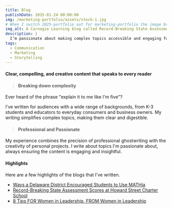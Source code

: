 ```yaml
---
title: Blog
publishDate: 2015-01-24 00:00:00
img: /marketing-portfolio/assets/stock-1.jpg
# When I switch 2025-portfolio out for marketing-portfolio the image breaks, even though marketing-portfolio is a copy of 2025-portfolio but with a new base and repo. Why?
img_alt: A Carnegie Learning blog called Record-Breaking State Assessment Scores at Howard Street Charter School
description: |
  I’m passionate about making complex topics accessible and engaging for readers. Drawing from my experience in tech, education, and marketing, I specialize in transforming big ideas into clear insights.
tags:
  - Communication
  - Marketing
  - Storytelling
---
```


<!-- ## Where storytelling meets marketing -->

> 
#### Clear, compelling, and creative content that speaks to every reader

>#### Breaking down complexity
Ever heard of the phrase "explain it to me like I'm five"? 
<p>I've written for audiences with a wide range of backgrounds, from K-3 students and educators to everyday consumers and business owners. My writing simplifies complex topics, making them clear and digestible.

>#### Professional and Passionate
My experience combines the precision of professional ghostwriting with the creativity of personal projects. I write about topics I'm passionate about, always ensuring the content is engaging and insightful.

#### Highlights
Here are a few highlights of the blogs that I've written.
- <a href="https://www.carnegielearning.com/blog/success-spotlight-indian-river/">Ways a Delaware District Encouraged Students to Use MATHia</a>
- <a href="https://www.carnegielearning.com/blog/record-breaking-assessment-scores-oregon/">Record-Breaking State Assessment Scores at Howard Street Charter School</a>
- <a href="https://www.carnegielearning.com/blog/8-tips-for-women-in-leadership/">8 Tips FOR Women in Leadership, FROM Women in Leadership</a>